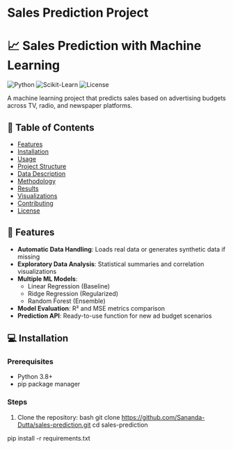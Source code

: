 # Sales Prediction Project

# 📈 Sales Prediction with Machine Learning

![Python](https://img.shields.io/badge/Python-3.8%2B-blue)
![Scikit-Learn](https://img.shields.io/badge/Scikit--Learn-1.3.0-orange)
![License](https://img.shields.io/badge/License-MIT-green)

A machine learning project that predicts sales based on advertising budgets across TV, radio, and newspaper platforms.

## 📌 Table of Contents
- [Features](#-features)
- [Installation](#-installation)
- [Usage](#-usage)
- [Project Structure](#-project-structure)
- [Data Description](#-data-description)
- [Methodology](#-methodology)
- [Results](#-results)
- [Visualizations](#-visualizations)
- [Contributing](#-contributing)
- [License](#-license)

## 🌟 Features
- **Automatic Data Handling**: Loads real data or generates synthetic data if missing
- **Exploratory Data Analysis**: Statistical summaries and correlation visualizations
- **Multiple ML Models**: 
  - Linear Regression (Baseline)
  - Ridge Regression (Regularized)
  - Random Forest (Ensemble)
- **Model Evaluation**: R² and MSE metrics comparison
- **Prediction API**: Ready-to-use function for new ad budget scenarios

## 💻 Installation

### Prerequisites
- Python 3.8+
- pip package manager

### Steps
1. Clone the repository:
   bash
   git clone https://github.com/Sananda-Dutta/sales-prediction.git
   cd sales-prediction
   
pip install -r requirements.txt
